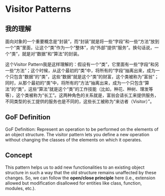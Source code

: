 # Visitor Patterns

## 我的理解

面向对象的一个重要概念是“封装”，而“封装”就是将一些“字段”和一些“方法”放到一个“类”里面，让这个“类”作为一个“整体”，向“外部”提供“服务”。换句话说，一个“类”，就是对“数据”和“算法”的封装。

这个Visitor Pattern我是这样理解的：假设有一个“类”，它里面有一些“字段”和另一些“方法”；这个时候，从这个最初的“类”中，将所有的“字段”抽离出来，成为一个只包含“数据”的“类”，这些“数据”就是这个“类”的财富，这个类被称为“富翁”；同时，从那个最初的“类”中，将所有的“方法”抽离出来，成为一个只包含“算法”的“类”，这些“算法”就是这个“类”的工作技能（比如，种花、种树、理发等等），这个类被称为“长工”。这两种角色的关系就是，富翁会请长工来提供服务，不同类型的长工提供的服务也是不同的，这些长工被称为“来访者（Visitor）”。

## GoF Definition

GoF Definition: Represent an operation to be performed on the elements of an object structure. The visitor pattern lets you define a new operation without changing the classes of the elements on which it operates.

## Concept

This pattern helps us to add new functionalities to an existing object structure in such a way that the old structure remains unaffected by these changes. So, we can follow the **open/close principle** here (i.e., extension allowed but modification disallowed for entities like class, function, modules, etc.).

